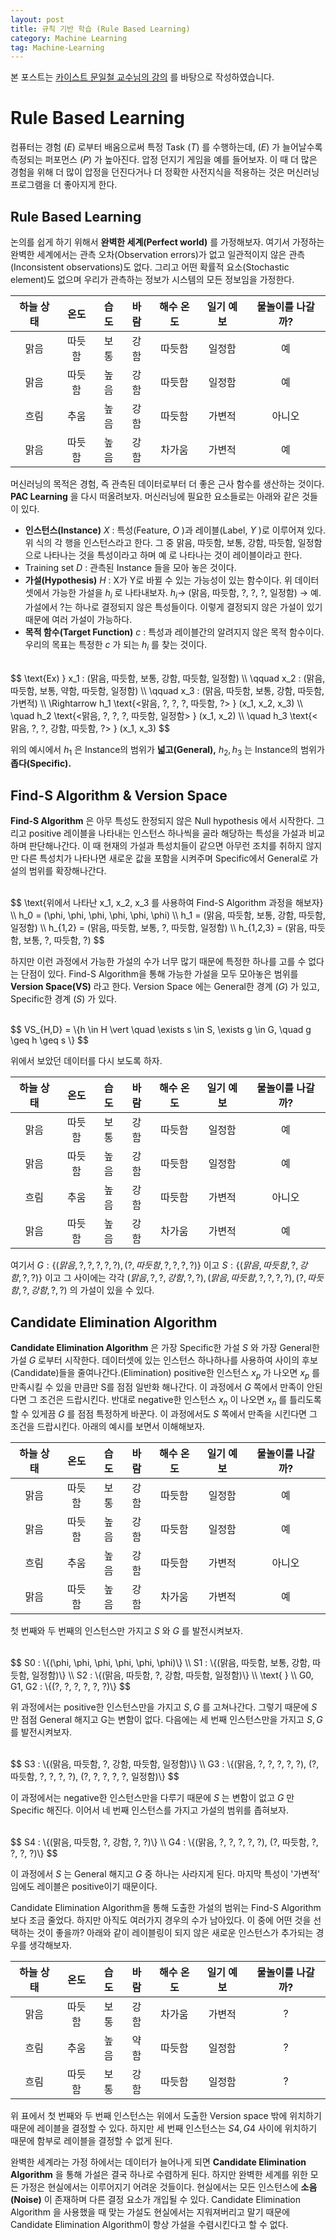 ```yaml
---
layout: post
title: 규칙 기반 학습 (Rule Based Learning)
category: Machine Learning
tag: Machine-Learning
---
```


 본 포스트는 [카이스트 문일철 교수님의 강의](https://www.edwith.org/machinelearning1_17/joinLectures/9738) 를 바탕으로 작성하였습니다.



# Rule Based Learning

컴퓨터는 경험 $(E)$ 로부터 배움으로써 특정 Task $(T)$ 를 수행하는데, $(E)$ 가 늘어날수록 측정되는 퍼포먼스 $(P)$ 가 높아진다. 압정 던지기 게임을 예를 들어보자. 이 때 더 많은 경험을 위해 더 많이 압정을 던진다거나 더 정확한 사전지식을 적용하는 것은 머신러닝 프로그램을 더 좋아지게 한다. 



## Rule Based Learning

논의를 쉽게 하기 위해서 **완벽한 세계(Perfect world)** 를 가정해보자. 여기서 가정하는 완벽한 세계에서는 관측 오차(Observation errors)가 없고 일관적이지 않은 관측(Inconsistent observations)도 없다. 그리고 어떤 확률적 요소(Stochastic element)도 없으며 우리가 관측하는 정보가 시스템의 모든 정보임을 가정한다.

| 하늘 상태 |  온도  | 습도 | 바람 | 해수 온도 | 일기 예보 | 물놀이를 나갈까? |
| :-------: | :----: | :--: | :--: | :-------: | :-------: | :--------------: |
|   맑음    | 따듯함 | 보통 | 강함 |  따듯함   |  일정함   |        예        |
|   맑음    | 따듯함 | 높음 | 강함 |  따듯함   |  일정함   |        예        |
|   흐림    |  추움  | 높음 | 강함 |  따듯함   |  가변적   |      아니오      |
|   맑음    | 따듯함 | 높음 | 강함 |  차가움   |  가변적   |        예        |



머신러닝의 목적은 경험, 즉 관측된 데이터로부터 더 좋은 근사 함수를 생산하는 것이다. **PAC Learning** 을 다시 떠올려보자. 머신러닝에 필요한 요소들로는 아래와 같은 것들이 있다.

- **인스턴스(Instance)** $X$ : 특성(Feature, $O$ )과 레이블(Label, $Y$ )로 이루어져 있다. 위 식의 각 행을 인스턴스라고 한다. 그 중 맑음, 따듯함, 보통, 강함, 따듯함, 일정함으로 나타나는 것을 특성이라고 하며 예 로 나타나는 것이 레이블이라고 한다.
- Training set $D$ : 관측된 Instance 들을 모아 놓은 것이다.
- **가설(Hypothesis)** $H$ : X가 Y로 바뀔 수 있는 가능성이 있는 함수이다. 위 데이터 셋에서 가능한 가설을 $h_i$ 로 나타내보자. $h_i \rightarrow$ (맑음, 따듯함, ?, ?, ?, 일정함) $\rightarrow$ 예. 가설에서 ?는 하나로 결정되지 않은 특성들이다. 이렇게 결정되지 않은 가설이 있기 때문에 여러 가설이 가능하다.
- **목적 함수(Target Function)** $c$ : 특성과 레이블간의 알려지지 않은 목적 함수이다. 우리의 목표는 특정한 $c$ 가 되는 $h_i$ 를 찾는 것이다.

<br/>
$$
\text{Ex) } x_1 : (맑음, 따듯함, 보통, 강함, 따듯함, 일정함) \\
\qquad x_2 : (맑음, 따듯함, 보통, 약함, 따듯함, 일정함) \\
\qquad x_3 : (맑음, 따듯함, 보통, 강함, 따듯함, 가변적) \\
\Rightarrow h_1 \text{<맑음, ?, ?, ?, 따듯함, ?> } (x_1, x_2, x_3) \\
\quad h_2 \text{<맑음, ?, ?, ?, 따듯함, 일정함> } (x_1, x_2) \\
\quad h_3 \text{<맑음, ?, ?, 강함, 따듯함, ?> } (x_1, x_3)
$$



위의 예시에서 $h_1$ 은 Instance의 범위가 **넓고(General),** $h_2, h_3$ 는 Instance의 범위가 **좁다(Specific).**



## Find-S Algorithm & Version Space

**Find-S Algorithm** 은 아무 특성도 한정되지 않은 Null hypothesis 에서 시작한다. 그리고 positive 레이블을 나타내는 인스턴스 하나씩을 골라 해당하는 특성을 가설과 비교하며 판단해나간다. 이 때 현재의 가설과 특성치들이 같으면 아무런 조치를 취하지 않지만 다른 특성치가 나타나면 새로운 값을 포함을 시켜주며 Specific에서 General로 가설의 범위를 확장해나간다.

<br>
$$
\text{위에서 나타난 x_1, x_2, x_3 를 사용하여 Find-S Algorithm 과정을 해보자} \\
h_0 = (\phi, \phi, \phi, \phi, \phi, \phi) \\
h_1 = (맑음, 따듯함, 보통, 강함, 따듯함, 일정함) \\
h_{1,2} = (맑음, 따듯함, 보통, ?, 따듯함, 일정함) \\
h_{1,2,3} = (맑음, 따듯함, 보통, ?, 따듯함, ?)
$$
<br/>

하지만 이런 과정에서 가능한 가설의 수가 너무 많기 때문에 특정한 하나를 고를 수 없다는 단점이 있다. Find-S Algorithm을 통해 가능한 가설을 모두 모아놓은 범위를 **Version Space(VS)** 라고 한다. Version Space 에는 General한 경계 $(G)$ 가 있고, Specific한 경계 $(S)$ 가 있다.

<br>
$$
VS_{H,D} = \{h \in H \vert \quad \exists s \in S, \exists g \in G, \quad g \geq h \geq s \}
$$

위에서 보았던 데이터를 다시 보도록 하자.

| 하늘 상태 |  온도  | 습도 | 바람 | 해수 온도 | 일기 예보 | 물놀이를 나갈까? |
| :-------: | :----: | :--: | :--: | :-------: | :-------: | :--------------: |
|   맑음    | 따듯함 | 보통 | 강함 |  따듯함   |  일정함   |        예        |
|   맑음    | 따듯함 | 높음 | 강함 |  따듯함   |  일정함   |        예        |
|   흐림    |  추움  | 높음 | 강함 |  따듯함   |  가변적   |      아니오      |
|   맑음    | 따듯함 | 높음 | 강함 |  차가움   |  가변적   |        예        |

여기서 $G : \{(맑음, ?, ?, ?, ?, ?), (?, 따듯함, ?, ?, ?, ?)\}$ 이고 $S : \{(맑음, 따듯함, ?, 강함, ?, ?)\}$ 이고 그 사이에는 각각 $(맑음, ?, ?, 강함, ?, ?), (맑음, 따듯함, ?, ?, ?, ?), (?, 따듯함, ?, 강함, ?, ?)$ 의 가설이 있을 수 있다. 



## Candidate Elimination Algorithm

**Candidate Elimination Algorithm** 은 가장 Specific한 가설 $S$ 와 가장 General한 가설 $G$ 로부터 시작한다. 데이터셋에 있는 인스턴스 하나하나를 사용하여 사이의 후보(Candidate)들을 줄여나간다.(Elimination) positive한 인스턴스 $x_p$ 가 나오면 $x_p$ 를 만족시킬 수 있을 만큼만 S를 점점 일반화 해나간다. 이 과정에서 $G$ 쪽에서 만족이 안된다면 그 조건은 드랍시킨다. 반대로 negative한 인스턴스 $x_n$ 이 나오면 $x_n$ 를 틀리도록 할 수 있게끔 $G$ 를 점점 특정하게 바꾼다. 이 과정에서도 $S$ 쪽에서 만족을 시킨다면 그 조건을 드랍시킨다. 아래의 예시를 보면서 이해해보자.

| 하늘 상태 |  온도  | 습도 | 바람 | 해수 온도 | 일기 예보 | 물놀이를 나갈까? |
| :-------: | :----: | :--: | :--: | :-------: | :-------: | :--------------: |
|   맑음    | 따듯함 | 보통 | 강함 |  따듯함   |  일정함   |        예        |
|   맑음    | 따듯함 | 높음 | 강함 |  따듯함   |  일정함   |        예        |
|   흐림    |  추움  | 높음 | 강함 |  따듯함   |  가변적   |      아니오      |
|   맑음    | 따듯함 | 높음 | 강함 |  차가움   |  가변적   |        예        |

첫 번째와 두 번째의 인스턴스만 가지고 $S$ 와 $G$ 를 발전시켜보자.

<br>
$$
S0 : \{(\phi, \phi, \phi, \phi, \phi, \phi)\} \\
S1 : \{(맑음, 따듯함, 보통, 강함, 따듯함, 일정함)\} \\
S2 : \{(맑음, 따듯함, ?, 강함, 따듯함, 일정함)\} \\ \text{ } \\
G0, G1, G2 : \{(?, ?, ?, ?, ?, ?)\}
$$

위 과정에서는 positive한 인스턴스만을 가지고 $S, G$ 를 고쳐나간다. 그렇기 때문에 $S$ 만 점점 General 해지고 G는 변함이 없다. 다음에는 세 번째 인스턴스만을 가지고 $S, G$ 를 발전시켜보자.

<br>
$$
S3 : \{(맑음, 따듯함, ?, 강함, 따듯함, 일정함)\} \\
G3 : \{(맑음, ?, ?, ?, ?, ?), (?, 따듯함, ?, ?, ?, ?), (?, ?, ?, ?, ?, 일정함)\}
$$

이 과정에서는 negative한 인스턴스만을 다루기 때문에 $S$ 는 변함이 없고 $G$ 만 Specific 해진다. 이어서 네 번째 인스턴스를 가지고 가설의 범위를 좁혀보자.

<br>
$$
S4 : \{(맑음, 따듯함, ?, 강함, ?, ?)\} \\
G4 : \{(맑음, ?, ?, ?, ?, ?), (?, 따듯함, ?, ?, ?, ?)\}
$$

이 과정에서 $S$ 는 General 해지고 $G$ 중 하나는 사라지게 된다. 마지막 특성이 '가변적' 임에도 레이블은 positive이기 때문이다. 

Candidate Elimination Algorithm을 통해 도출한 가설의 범위는 Find-S Algorithm 보다 조금 줄었다. 하지만 아직도 여러가지 경우의 수가 남아있다. 이 중에 어떤 것을 선택하는 것이 좋을까? 아래와 같이 레이블링이 되지 않은 새로운 인스턴스가 추가되는 경우를 생각해보자. 

| 하늘 상태 |  온도  | 습도 | 바람 | 해수 온도 | 일기 예보 | 물놀이를 나갈까? |
| :-------: | :----: | :--: | :--: | :-------: | :-------: | :--------------: |
|   맑음    | 따듯함 | 보통 | 강함 |  차가움   |  가변적   |        ?         |
|   흐림    |  추움  | 높음 | 약함 |  따듯함   |  일정함   |        ?         |
|   흐림    | 따듯함 | 보통 | 강함 |  따듯함   |  일정함   |        ?         |

위 표에서 첫 번째와 두 번째 인스턴스는 위에서 도출한 Version space 밖에 위치하기 때문에 레이블을 결정할 수 있다. 하지만 세 번째 인스턴스는 $S4, G4$ 사이에 위치하기 때문에 함부로 레이블을 결정할 수 없게 된다.

완벽한 세계라는 가정 하에서는 데이터가 늘어나게 되면 **Candidate Elimination Algorithm** 을 통해 가설은 결국 하나로 수렴하게 된다. 하지만 완벽한 세계를 위한 모든 가정은 현실에서는 이루어지기 어려운 것들이다. 현실에서는 모든 인스턴스에 **소음(Noise)** 이 존재하며 다른 결정 요소가 개입될 수 있다. Candidate Elimination Algorithm 을 사용했을 때 맞는 가설도 현실에서는 지워져버리고 말기 때문에 Candidate Elimination Algorithm이 항상 가설을 수렴시킨다고 할 수 없다.